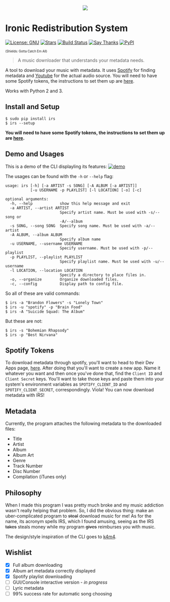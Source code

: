 <div align="center"><img src ="http://i.imgur.com/VbsyTe7.png" /></div>

# Ironic Redistribution System

[![License: GNU](https://img.shields.io/badge/license-gnu-yellow.svg?style=flat-square)](http://www.gnu.org/licenses/gpl.html)
[![Stars](https://img.shields.io/github/stars/kepoorhampond/irs.svg?style=flat-square)](https://github.com/kepoorhampond/irs/stargazers)
[![Build Status](https://img.shields.io/travis/kepoorhampond/irs/master.svg?style=flat-square)](https://travis-ci.org/kepoorhampond/irs)
[![Say Thanks](https://img.shields.io/badge/say-thanks-ff69b4.svg?style=flat-square)](https://saythanks.io/to/kepoorhampond)
[![PyPI](https://img.shields.io/badge/pypi-irs-blue.svg?style=flat-square)](https://pypi.python.org/pypi/irs)

<sup><sub>(Shields: Gotta Catch Em All)</sub></sup>

> A music downloader that understands your metadata needs.

A tool to download your music with metadata. It uses [Spotify](https://www.spotify.com/) for finding metadata and [Youtube](https://www.youtube.com/) for the actual audio source. You will need to have some Spotify tokens, the instructions to set them up are [here](https://github.com/kepoorhampond/irs#spotify-tokens).

Works with Python 2 and 3.

## Install and Setup
```
$ sudo pip install irs
$ irs --setup
```

**You will need to have some Spotify tokens, the instructions to set them up are [here](https://github.com/kepoorhampond/irs#spotify-tokens).**


## Demo and Usages

This is a demo of the CLI displayling its features:
[![demo](https://asciinema.org/a/105993.png)](https://asciinema.org/a/105993?autoplay=1)

The usages can be found with the `-h` or `--help` flag:
```
usage: irs [-h] [-a ARTIST -s SONG] [-A ALBUM [-a ARTIST]]
           [-u USERNAME -p PLAYLIST] [-l LOCATION] [-o] [-c]

optional arguments:
  -h, --help            show this help message and exit
  -a ARTIST, --artist ARTIST
                        Specify artist name. Must be used with -s/--song or
                        -A/--album
  -s SONG, --song SONG  Specify song name. Must be used with -a/--artist
  -A ALBUM, --album ALBUM
                        Specify album name
  -u USERNAME, --username USERNAME
                        Specify username. Must be used with -p/--playlist
  -p PLAYLIST, --playlist PLAYLIST
                        Specify playlist name. Must be used with -u/--username
  -l LOCATION, --location LOCATION
                        Specify a directory to place files in.
  -o, --organize        Organize downloaded files.
  -c, --config          Display path to config file.
```

So all of these are valid commands:
```
$ irs -a "Brandon Flowers" -s "Lonely Town"
$ irs -u "spotify" -p "Brain Food"
$ irs -A "Suicide Squad: The Album"
```
But these are not:
```
$ irs -s "Bohemian Rhapsody"
$ irs -p "Best Nirvana"
```

## Spotify Tokens

To download metadata through spotify, you'll want to head to their Dev Apps page, [here](https://developer.spotify.com/my-applications/). After doing that you'll want to create a new app. Name it whatever you want and then once you've done that, find the `Client ID` and `Client Secret` keys. You'll want to take those keys and paste them into your system's environment variables as `SPOTIFY_CLIENT_ID` and `SPOTIFY_CLIENT_SECRET`, correspondingly. Viola! You can now download metadata with IRS!

## Metadata

Currently, the program attaches the following metadata to the downloaded files:
 - Title
 - Artist
 - Album
 - Album Art
 - Genre
 - Track Number
 - Disc Number
 - Compilation (iTunes only)

## Philosophy

When I made this program I was pretty much broke and my music addiction wasn't really helping that problem. So, I did the obvious thing: make an uber-complicated program to ~~steal~~ download music for me! As for the name, its acronym spells IRS, which I found amusing, seeing as the IRS ~~takes~~ steals money while my program ~~gives~~ reimburses you with music.

The design/style inspiration of the CLI goes to [k4m4](https://github.com/k4m4).

## Wishlist

 - [x] Full album downloading
 - [x] Album art metadata correctly displayed
 - [x] Spotify playlist downloading
 - [ ] GUI/Console interactive version - *in progress*
 - [ ] Lyric metadata
 - [ ] 99% success rate for automatic song choosing
